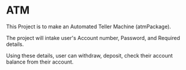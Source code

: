 # ATM
This Project is to make an Automated Teller Machine (atmPackage).

The project will intake user's Account number, Password, and Required details.

Using these details, user can withdraw, deposit, check their account balance from their account.
